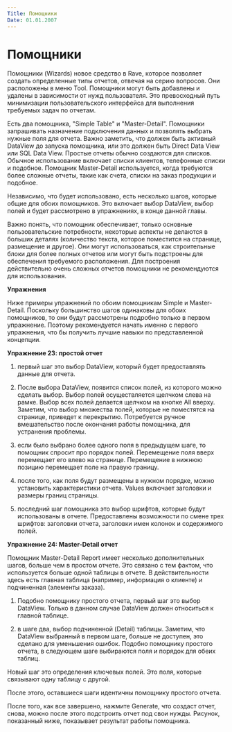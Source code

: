 ```yaml
---
Title: Помощники
Date: 01.01.2007
---
```



Помощники
=========

Помощники (Wizards) новое средство в Rave, которое позволяет создать
определенные типы отчетов, отвечая на  серию вопросов. Они расположены в
меню Tool. Помощники могут быть добавлены и удалены в зависимости от
нужд пользователя. Это превосходный путь минимизации пользовательского
интерфейса для выполнения требуемых задач по отчетам.

Есть два помощника, "Simple Table" и "Master-Detail". Помощники
запрашивать назначение подключения данных и позволять выбрать нужные
поля для отчета. Важно заметить, что должен быть активный DataView до
запуска помощника, или это должен быть Direct Data View или SQL Data
View. Простые отчеты обычно создаются для списков. Обычное использование
включает списки клиентов, телефонные списки и подобное. Помощник
Master-Detail используется, когда требуются более сложные отчеты, такие
как счета, списки на заказ продукции и подобное.

Независимо, что будет использовано, есть несколько шагов, которые общие
для обоих помощников. Это включает выбор DataView, выбор полей и будет
рассмотрено в упражнениях, в конце данной главы.

Важно понять, что помощник обеспечивает, только основные
пользовательские потребности, некоторые аспекты не делаются в больших
деталях (количество текста, которое поместится на странице, размещение и
другое). Они могут использоваться, как строительные блоки для более
полных отчетов или могут быть подстроены для обеспечения требуемого
расположения. Для построения действительно очень сложных отчетов
помощники не рекомендуются для использования.

**Упражнения**

Ниже примеры упражнений по обоим помощникам Simple и Master-Detail.
Поскольку большинство шагов одинаковы для обоих помощников, то они будут
рассмотрены подробно только в первом упражнение. Поэтому рекомендуется
начать именно с первого упражнения, что бы получить лучшие  навыки по
представленной концепции.

**Упражнение 23: простой отчет**

1.   первый шаг это выбор DataView, который будет предоставлять данные для отчета.

2.   После выбора DataView, появится список полей, из которого можно сделать выбор. Выбор полей осуществляется щелчком слева на рамке. Выбор всех полей делается щелчком на кнопке All вверху. Заметим, что выбор множества полей, которые не поместятся на странице, приведет к перекрытию. Потребуется ручное вмешательство после окончания работы помощника, для устранения проблемы.

3.   если было выбрано более одного поля в предыдущем шаге, то помощник спросит про порядок полей. Перемещение поля вверх перемещает его влево на странице. Перемещение в нижнюю позицию перемещает поле на правую границу.

4.   после того, как поля будут размещены в нужном порядке, можно установить характеристики отчета. Values включает заголовки и размеры границ страницы.

5.   последний шаг помощника это выбор шрифтов, которые будут использованы в отчете. Предоставлены возможности по смене трех шрифтов: заголовки отчета, заголовки имен колонок и содержимого полей.


**Упражнение 24: Master-Detail отчет**

Помощник Master-Detail Report имеет несколько дополнительных шагов,
больше чем в простом отчете. Это связано с тем фактом, что используется
больше одной таблицы в отчете. В действительности здесь есть главная
таблица (например, информация о клиенте) и подчиненная (элементы
заказа).

1.   Подобно помощнику простого отчета, первый шаг это выбор DataView. Только в данном случае DataView должен относиться к главной таблице.

2.   в шаге два, выбор подчиненной (Detail) таблицы. Заметим, что DataView выбранный в первом шаге, больше не доступен, это сделано для уменьшения ошибок. Подобно помощнику простого отчета, в следующем шаге выбираются поля и порядок для обеих таблиц.

Новый шаг это определения ключевых полей. Это поля, которые связывают
одну таблицу с другой.

После этого, оставшиеся шаги идентичны помощнику простого отчета.

После того, как все завершено, нажмите Generate, что создаст отчет,
снова, можно после этого подстроить отчет под свои нужды. Рисунок,
показанный ниже, показывает результат работы помощника.

